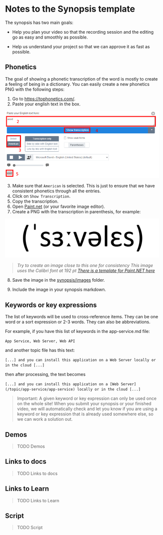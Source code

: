 # Notes to the Synopsis template

The synopsis has two main goals:

- Help you plan your video so that the recording session and the editing go as easy and smoothly as possible.

- Help us understand your project so that we can approve it as fast as possible.

<a id="phonetics"></a>

## Phonetics

The goal of showing a phonetic transcription of the word is mostly to create a feeling of being in a dictionary. You can easily create a new phonetics PNG with the following steps:

1. Go to https://tophonetics.com/.
2. Paste your english text in the box.

![tophonetics screenshot](images/2020-04-29_17-21-27.png)

3. Make sure that `American` is selected. This is just to ensure that we have consistent phonetics through all the entries.
4. Click on `Show Transcription`.
5. Copy the transcription.
6. Open [Paint.net](https://www.getpaint.net/download.html) (or your favorite image editor).
7. Create a PNG with the transcription in parenthesis, for example:

![phonetics](images/Phonetics.png)

> *Try to create an image close to this one for consistency*
> *This image uses the Calibri font at 192 pt*
> *[There is a template for Paint.NET here](../templates/Phonetics.pdn)*

8. Save the image in the [synopsis/images](../synopsis/images/) folder.

9. Include the image in your synopsis markdown.

<a id="keywords"></a>

## Keywords or key expressions

The list of keywords will be used to cross-reference items. They can be one word or a sort expression or 2-3 words. They can also be abbreviations.

For example, if you have this list of keywords in the app-service.md file:

`App Service, Web Server, Web API`

and another topic file has this text:

`[...] and you can install this application on a Web Server locally or in the cloud [...]`

then after processing, the text becomes

`[...] and you can install this application on a [Web Server](/topic/app-service/app-service) locally or in the cloud [...]`

> Important: A given keyword or key expression can only be used once on the whole site! When you submit your synopsis or your finished video, we will automatically check and let you know if you are using a keyword or key expression that is already used somewhere else, so we can work a solution out.

<a id="demos"></a>

## Demos

> TODO Demos

<a id="docs"></a>

## Links to docs

> TODO Links to docs

<a id="learn"></a>

## Links to Learn

> TODO Links to Learn

<a id="script"></a>

## Script

> TODO Script